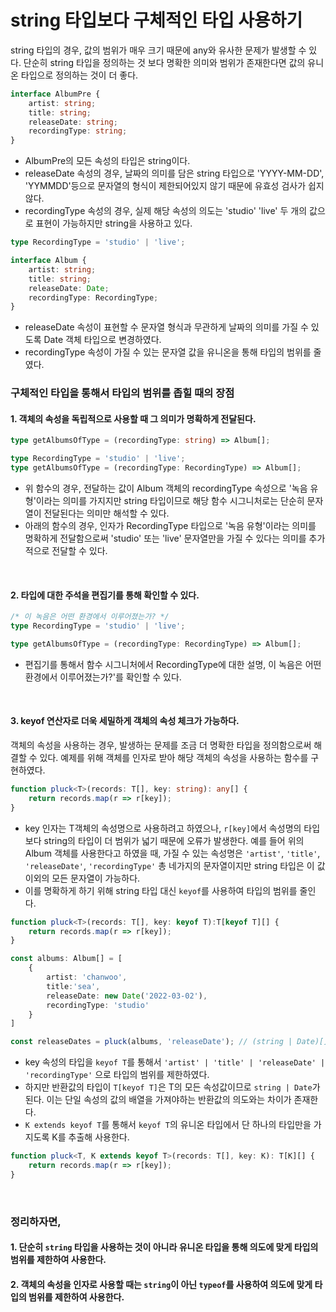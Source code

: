 # string 타입보다 구체적인 타입 사용하기

string 타입의 경우, 값의 범위가 매우 크기 때문에 any와 유사한 문제가 발생할 수 있다. 단순히 string 타입을 정의하는 것 보다 명확한 의미와 범위가 존재한다면 값의 유니온 타입으로 정의하는 것이 더 좋다.

```typescript
interface AlbumPre {
    artist: string;
    title: string;
    releaseDate: string;
    recordingType: string;
}
```
- AlbumPre의 모든 속성의 타입은 string이다. 
- releaseDate 속성의 경우, 날짜의 의미를 담은 string 타입으로 'YYYY-MM-DD', 'YYMMDD'등으로 문자열의 형식이 제한되어있지 않기 때문에 유효성 검사가 쉽지 않다.
- recordingType 속성의 경우, 실제 해당 속성의 의도는 'studio' 'live' 두 개의 값으로 표현이 가능하지만 string을 사용하고 있다. 


```typescript
type RecordingType = 'studio' | 'live';

interface Album {
    artist: string;
    title: string;
    releaseDate: Date;
    recordingType: RecordingType;
}
```
- releaseDate 속성이 표현할 수 문자열 형식과 무관하게 날짜의 의미를 가질 수 있도록 Date 객체 타입으로 변경하였다.
- recordingType 속성이 가질 수 있는 문자열 값을 유니온을 통해 타입의 범위를 줄였다.

### 구체적인 타입을 통해서 타입의 범위를 좁힐 때의 장점


#### 1. 객체의 속성을 독립적으로 사용할 때 그 의미가 명확하게 전달된다. 

```typescript
type getAlbumsOfType = (recordingType: string) => Album[];

type RecordingType = 'studio' | 'live';
type getAlbumsOfType = (recordingType: RecordingType) => Album[];
```
- 위 함수의 경우, 전달하는 값이 Album 객체의 recordingType 속성으로 '녹음 유형'이라는 의미를 가지지만 string 타입이므로 해당 함수 시그니처로는 단순히 문자열이 전달된다는 의미만 해석할 수 있다.  
- 아래의 함수의 경우, 인자가 RecordingType 타입으로 '녹음 유형'이라는 의미를 명확하게 전달함으로써 'studio' 또는 'live' 문자열만을 가질 수 있다는 의미를 추가적으로 전달할 수 있다.

<br/>

#### 2. 타입에 대한 주석을 편집기를 통해 확인할 수 있다.

```typescript
/* 이 녹음은 어떤 환경에서 이루어졌는가? */
type RecordingType = 'studio' | 'live';

type getAlbumsOfType = (recordingType: RecordingType) => Album[];
```

- 편집기를 통해서 함수 시그니처에서 RecordingType에 대한 설명, 이 녹음은 어떤 환경에서 이루어졌는가?'를 확인할 수 있다.

<br/>

#### 3. keyof 연산자로 더욱 세밀하게 객체의 속성 체크가 가능하다.

객체의 속성을 사용하는 경우, 발생하는 문제를 조금 더 명확한 타입을 정의함으로써 해결할 수 있다. 예제를 위해 객체를 인자로 받아 해당 객체의 속성을 사용하는 함수를 구현하였다.

```typescript
function pluck<T>(records: T[], key: string): any[] {
    return records.map(r => r[key]);
}
```

- key 인자는 T객체의 속성명으로 사용하려고 하였으나, `r[key]`에서 속성명의 타입보다 string의 타입이 더 범위가 넓기 때문에 오류가 발생한다. 예를 들어 위의 Album 객체를 사용한다고 하였을 때, 가질 수 있는 속성명은 `'artist'`, `'title'`, `'releaseDate'`, `'recordingType'` 총 네가지의 문자열이지만 string 타입은 이 값 이외의 모든 문자열이 가능하다. 
- 이를 명확하게 하기 위해 string 타입 대신 `keyof`를 사용하여 타입의 범위를 줄인다.

```typescript
function pluck<T>(records: T[], key: keyof T):T[keyof T][] {
    return records.map(r => r[key]);
}

const albums: Album[] = [
    {
        artist: 'chanwoo',
        title:'sea',
        releaseDate: new Date('2022-03-02'),
        recordingType: 'studio'
    }
]

const releaseDates = pluck(albums, 'releaseDate'); // (string | Date)[]
```

- key 속성의 타입을 `keyof T`를 통해서 `'artist' | 'title' | 'releaseDate' | 'recordingType'` 으로 타입의 범위를 제한하였다.
- 하지만 반환값의 타입이 `T[keyof T]`은 T의 모든 속성값이므로 `string | Date`가 된다. 이는 단일 속성의 값의 배열을 가져야하는 반환값의 의도와는 차이가 존재한다.
- `K extends keyof T`를 통해서 `keyof T`의 유니온 타입에서 단 하나의 타입만을 가지도록 K를 추출해 사용한다.

```typescript
function pluck<T, K extends keyof T>(records: T[], key: K): T[K][] {
    return records.map(r => r[key]);
}
```
<br/>

### 정리하자면,

#### 1. 단순히 `string` 타입을 사용하는 것이 아니라 유니온 타입을 통해 의도에 맞게 타입의 범위를 제한하여 사용한다.

#### 2. 객체의 속성을 인자로 사용할 때는 `string`이 아닌 `typeof`를 사용하여 의도에 맞게 타입의 범위를 제한하여 사용한다.

